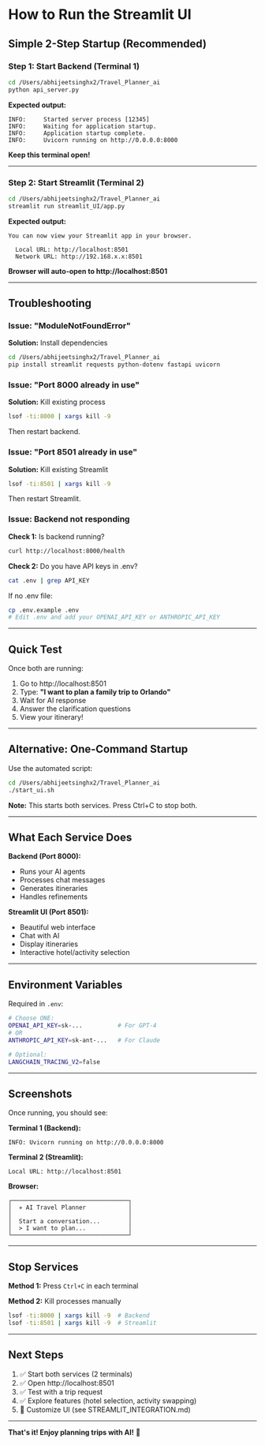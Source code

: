 # How to Run the Streamlit UI

## Simple 2-Step Startup (Recommended)

### Step 1: Start Backend (Terminal 1)

```bash
cd /Users/abhijeetsinghx2/Travel_Planner_ai
python api_server.py
```

**Expected output:**
```
INFO:     Started server process [12345]
INFO:     Waiting for application startup.
INFO:     Application startup complete.
INFO:     Uvicorn running on http://0.0.0.0:8000
```

**Keep this terminal open!**

---

### Step 2: Start Streamlit (Terminal 2)

```bash
cd /Users/abhijeetsinghx2/Travel_Planner_ai
streamlit run streamlit_UI/app.py
```

**Expected output:**
```
You can now view your Streamlit app in your browser.

  Local URL: http://localhost:8501
  Network URL: http://192.168.x.x:8501
```

**Browser will auto-open to http://localhost:8501**

---

## Troubleshooting

### Issue: "ModuleNotFoundError"

**Solution:** Install dependencies

```bash
cd /Users/abhijeetsinghx2/Travel_Planner_ai
pip install streamlit requests python-dotenv fastapi uvicorn
```

### Issue: "Port 8000 already in use"

**Solution:** Kill existing process

```bash
lsof -ti:8000 | xargs kill -9
```

Then restart backend.

### Issue: "Port 8501 already in use"

**Solution:** Kill existing Streamlit

```bash
lsof -ti:8501 | xargs kill -9
```

Then restart Streamlit.

### Issue: Backend not responding

**Check 1:** Is backend running?
```bash
curl http://localhost:8000/health
```

**Check 2:** Do you have API keys in .env?
```bash
cat .env | grep API_KEY
```

If no .env file:
```bash
cp .env.example .env
# Edit .env and add your OPENAI_API_KEY or ANTHROPIC_API_KEY
```

---

## Quick Test

Once both are running:

1. Go to http://localhost:8501
2. Type: **"I want to plan a family trip to Orlando"**
3. Wait for AI response
4. Answer the clarification questions
5. View your itinerary!

---

## Alternative: One-Command Startup

Use the automated script:

```bash
cd /Users/abhijeetsinghx2/Travel_Planner_ai
./start_ui.sh
```

**Note:** This starts both services. Press Ctrl+C to stop both.

---

## What Each Service Does

**Backend (Port 8000):**
- Runs your AI agents
- Processes chat messages
- Generates itineraries
- Handles refinements

**Streamlit UI (Port 8501):**
- Beautiful web interface
- Chat with AI
- Display itineraries
- Interactive hotel/activity selection

---

## Environment Variables

Required in `.env`:

```bash
# Choose ONE:
OPENAI_API_KEY=sk-...          # For GPT-4
# OR
ANTHROPIC_API_KEY=sk-ant-...   # For Claude

# Optional:
LANGCHAIN_TRACING_V2=false
```

---

## Screenshots

Once running, you should see:

**Terminal 1 (Backend):**
```
INFO: Uvicorn running on http://0.0.0.0:8000
```

**Terminal 2 (Streamlit):**
```
Local URL: http://localhost:8501
```

**Browser:**
```
┌─────────────────────────────────┐
│  ✈️ AI Travel Planner            │
│                                 │
│  Start a conversation...        │
│  > I want to plan...            │
└─────────────────────────────────┘
```

---

## Stop Services

**Method 1:** Press `Ctrl+C` in each terminal

**Method 2:** Kill processes manually
```bash
lsof -ti:8000 | xargs kill -9  # Backend
lsof -ti:8501 | xargs kill -9  # Streamlit
```

---

## Next Steps

1. ✅ Start both services (2 terminals)
2. ✅ Open http://localhost:8501
3. ✅ Test with a trip request
4. ✅ Explore features (hotel selection, activity swapping)
5. 🎨 Customize UI (see STREAMLIT_INTEGRATION.md)

---

**That's it! Enjoy planning trips with AI!** 🎉
